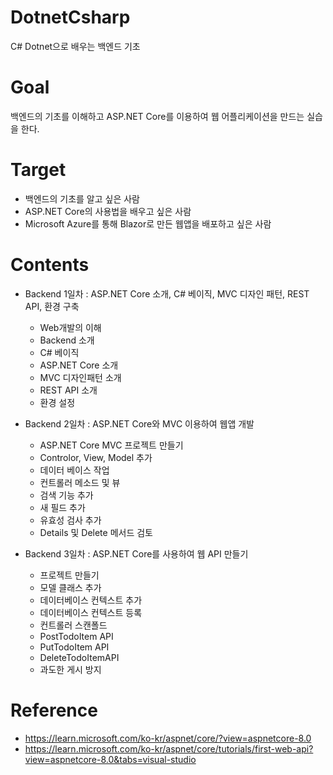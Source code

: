 # DotnetCsharp
C# Dotnet으로 배우는 백엔드 기초

# Goal
백엔드의 기초를 이해하고 ASP.NET Core를 이용하여 웹 어플리케이션을 만드는 실습을 한다.

# Target
 - 백엔드의 기초를 알고 싶은 사람
 - ASP.NET Core의 사용법을 배우고 싶은 사람
 - Microsoft Azure를 통해 Blazor로 만든 웹앱을 배포하고 싶은 사람

# Contents

 - Backend 1일차 : ASP.NET Core 소개, C# 베이직, MVC 디자인 패턴, REST API, 환경 구축
    - Web개발의 이해
    - Backend 소개
    - C# 베이직
    - ASP.NET Core 소개
    - MVC 디자인패턴 소개
    - REST API 소개
    - 환경 설정
    
 - Backend 2일차 : ASP.NET Core와 MVC 이용하여 웹앱 개발
    - ASP.NET Core MVC 프로젝트 만들기
    - Controlor, View, Model 추가
    - 데이터 베이스 작업
    - 컨트롤러 메소드 및 뷰
    - 검색 기능 추가
    - 새 필드 추가
    - 유효성 검사 추가
    - Details 및 Delete 메서드 검토

 - Backend 3일차 : ASP.NET Core를 사용하여 웹 API 만들기
    - 프로젝트 만들기
    - 모델 클래스 추가
    - 데이터베이스 컨텍스트 추가
    - 데이터베이스 컨텍스트 등록
    - 컨트롤러 스캔폴드
    - PostTodoItem API
    - PutTodoItem API
    - DeleteTodoItemAPI
    - 과도한 게시 방지



# Reference
 - https://learn.microsoft.com/ko-kr/aspnet/core/?view=aspnetcore-8.0
 - https://learn.microsoft.com/ko-kr/aspnet/core/tutorials/first-web-api?view=aspnetcore-8.0&tabs=visual-studio
